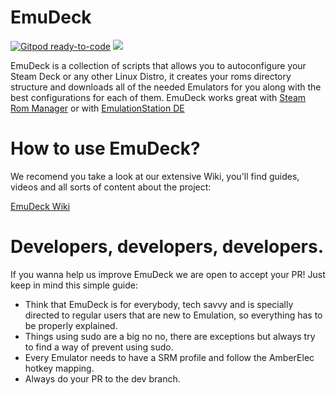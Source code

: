# EmuDeck

[![Gitpod ready-to-code](https://img.shields.io/badge/Gitpod-ready--to--code-908a85?logo=gitpod)](https://gitpod.io/from-referrer/)
<img src="https://www.emudeck.com/img/hero.png">

EmuDeck is a collection of scripts that allows you to autoconfigure your Steam Deck or any other Linux Distro, it creates your roms directory structure and downloads all of the needed Emulators for you along with the best configurations for each of them. EmuDeck works great with [Steam Rom Manager](https://github.com/SteamGridDB/steam-rom-manager) or with [EmulationStation DE](https://es-de.org)

# How to use EmuDeck?

We recomend you take a look at our extensive Wiki, you'll find guides, videos and all sorts of content about the project:

[EmuDeck Wiki](https://emudeck.github.io/how-to-install-emudeck/steamos/)

# Developers, developers, developers.

If you wanna help us improve EmuDeck we are open to accept your PR! Just keep in mind this simple guide:

- Think that EmuDeck is for everybody, tech savvy and is specially directed to regular users that are new to Emulation, so everything has to be properly explained.
- Things using sudo are a big no no, there are exceptions but always try to find a way of prevent using sudo.
- Every Emulator needs to have a SRM profile and follow the AmberElec hotkey mapping.
- Always do your PR to the dev branch.
